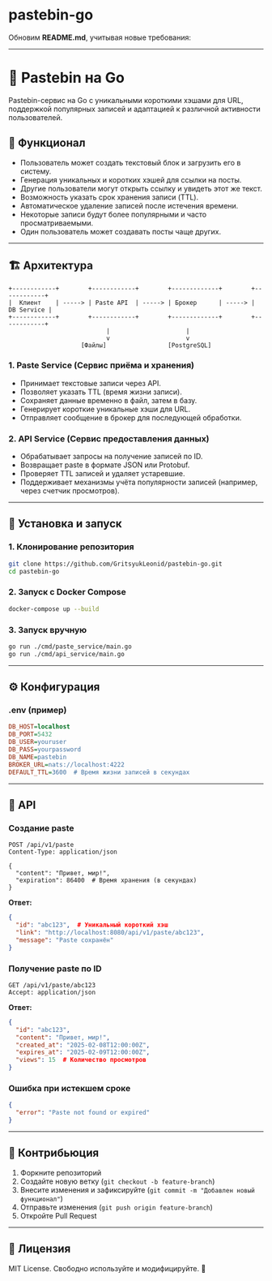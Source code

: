 # pastebin-go
Обновим **README.md**, учитывая новые требования:

---

# 📝 Pastebin на Go  

Pastebin-сервис на Go с уникальными короткими хэшами для URL, поддержкой популярных записей и адаптацией к различной активности пользователей.  

## 🔧 Функционал  
- Пользователь может создать текстовый блок и загрузить его в систему.  
- Генерация уникальных и коротких хэшей для ссылки на посты.  
- Другие пользователи могут открыть ссылку и увидеть этот же текст.  
- Возможность указать срок хранения записи (TTL).  
- Автоматическое удаление записей после истечения времени.  
- Некоторые записи будут более популярными и часто просматриваемыми.  
- Один пользователь может создавать посты чаще других.  

---

## 🏗 Архитектура  

```
+------------+        +------------+        +-------------+        +------------+
|  Клиент    | -----> | Paste API  | -----> | Брокер      | -----> | DB Service |
+------------+        +------------+        +-------------+        +------------+
                           |                     |
                           v                     v
                    [Файлы]                 [PostgreSQL]
```

### **1. Paste Service (Сервис приёма и хранения)**  
- Принимает текстовые записи через API.  
- Позволяет указать TTL (время жизни записи).  
- Сохраняет данные временно в файл, затем в базу.  
- Генерирует короткие уникальные хэши для URL.  
- Отправляет сообщение в брокер для последующей обработки.  

### **2. API Service (Сервис предоставления данных)**  
- Обрабатывает запросы на получение записей по ID.  
- Возвращает paste в формате JSON или Protobuf.  
- Проверяет TTL записей и удаляет устаревшие.  
- Поддерживает механизмы учёта популярности записей (например, через счетчик просмотров).  

---

## 🚀 Установка и запуск  

### **1. Клонирование репозитория**  
```bash
git clone https://github.com/GritsyukLeonid/pastebin-go.git
cd pastebin-go
```

### **2. Запуск с Docker Compose**  
```bash
docker-compose up --build
```

### **3. Запуск вручную**  
```bash
go run ./cmd/paste_service/main.go
go run ./cmd/api_service/main.go
```

---

## ⚙ Конфигурация  

### **.env (пример)**  
```ini
DB_HOST=localhost
DB_PORT=5432
DB_USER=youruser
DB_PASS=yourpassword
DB_NAME=pastebin
BROKER_URL=nats://localhost:4222
DEFAULT_TTL=3600  # Время жизни записей в секундах
```

---

## 📖 API  

### **Создание paste**  
```http
POST /api/v1/paste
Content-Type: application/json

{
  "content": "Привет, мир!",
  "expiration": 86400  # Время хранения (в секундах)
}
```
**Ответ:**  
```json
{
  "id": "abc123",  # Уникальный короткий хэш
  "link": "http://localhost:8080/api/v1/paste/abc123",
  "message": "Paste сохранён"
}
```

### **Получение paste по ID**  
```http
GET /api/v1/paste/abc123
Accept: application/json
```
**Ответ:**  
```json
{
  "id": "abc123",
  "content": "Привет, мир!",
  "created_at": "2025-02-08T12:00:00Z",
  "expires_at": "2025-02-09T12:00:00Z",
  "views": 15  # Количество просмотров
}
```

### **Ошибка при истекшем сроке**  
```json
{
  "error": "Paste not found or expired"
}
```

---

## 🤝 Контрибьюция  
1. Форкните репозиторий  
2. Создайте новую ветку (`git checkout -b feature-branch`)  
3. Внесите изменения и зафиксируйте (`git commit -m "Добавлен новый функционал"`)  
4. Отправьте изменения (`git push origin feature-branch`)  
5. Откройте Pull Request  

---

## 📜 Лицензия  
MIT License. Свободно используйте и модифицируйте. 🚀  
